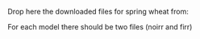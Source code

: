 Drop here the downloaded files for spring wheat from: 

For each model there should be two files (noirr and firr)
